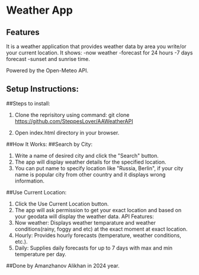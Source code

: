 # Weather App 
## Features
It is a weather application that provides weather data by area you write/or your current location. It shows: 
-now weather
-forecast for 24 hours
-7 days forecast
-sunset and sunrise time. 

Powered by the Open-Meteo API.

## Setup Instructions: 
##Steps to install:
1. Clone the reprisitory using command:
git clone https://github.com/SteppesLover/AAWeatherAPI

2. Open index.html directory in your browser.

##How It Works:
##Search by City:
1. Write a name of desired city and click the "Search" button. 
2. The app will display weather details for the specified location. 
3. You can put name to specify location like "Russia, Berlin", if your city name is popular city from other country and it displays wrong information.

##Use Current Location:
1. Click the Use Current Location button. 
2. The app will ask permission to get your exact location and based on your geodata will display the weather data.
API Features:
1. Now weather: Displays weather temparature and weather conditions(rainy, foggy and etc) at the exact moment at exact location.
2. Hourly: Provides hourly forecasts (temperature, weather conditions, etc.).
3. Daily: Supplies daily forecasts for up to 7 days with max and min temperature per day. 

##Done by Amanzhanov Alikhan in 2024 year. 
